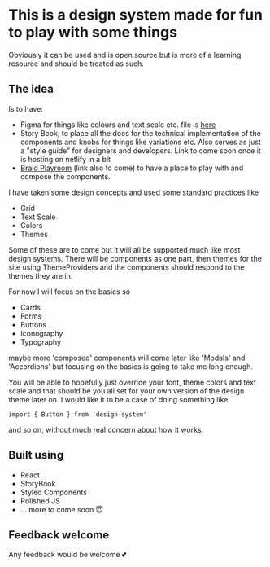 # This is a design system made for fun to play with some things

Obviously it can be used and is open source but is more of a learning resource and should be treated as such.

## The idea

Is to have:

- Figma for things like colours and text scale etc. file is [here](https://www.figma.com/file/DQecaoa4zeziTcc095puIq/Design-System?node-id=6%3A6)
- Story Book, to place all the docs for the technical implementation of the components and knobs for things like variations etc. Also serves as just a "style guide" for designers and developers. Link to come soon once it is hosting on netlify in a bit
- [Braid Playroom](https://seek-oss.github.io/braid-design-system/playroom/) (link also to come) to have a place to play with and compose the components.

I have taken some design concepts and used some standard practices like

- Grid
- Text Scale
- Colors
- Themes

Some of these are to come but it will all be supported much like most design systems. There will be components as one part, then themes for the site using ThemeProviders and the components should respond to the themes they are in.

For now I will focus on the basics so

- Cards
- Forms
- Buttons
- Iconography
- Typography

maybe more 'composed' components will come later like 'Modals' and 'Accordions' but focusing on the basics is going to take me long enough.

You will be able to hopefully just override your font, theme colors and text scale and that should be you all set for your own version of the design theme later on. I would like it to be a case of doing something like

`import { Button } from 'design-system'`

and so on, without much real concern about how it works.

## Built using

- React
- StoryBook
- Styled Components
- Polished JS
- ... more to come soon 😇

## Feedback welcome

Any feedback would be welcome 💕
